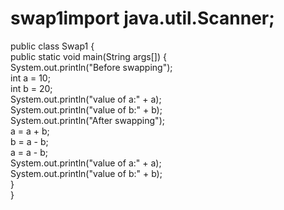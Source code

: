 # swap1import java.util.Scanner;
public class Swap1 {  
 public static void main(String args[]) {  
  System.out.println("Before swapping");  
  int a = 10;  
  int b = 20;  
  System.out.println("value of a:" + a);  
  System.out.println("value of b:" + b);  
  System.out.println("After swapping");  
  a = a + b;  
  b = a - b;  
  a = a - b;  
  System.out.println("value of a:" + a);  
  System.out.println("value of b:" + b);  
 }  
}
